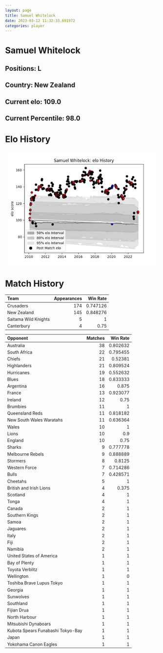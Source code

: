 ```yaml
---  
layout: page  
title: Samuel Whitelock  
date: 2023-03-12 11:32:33.691972  
categories: player  
---
```

# Samuel Whitelock

## Positions: L

## Country: New Zealand

## Current elo: 109.0

## Current Percentile: 98.0

# Elo History


![elo history](history_SamuelWhitelock.png)
# Match History


| Team                 |   Appearances |   Win Rate |
|:---------------------|--------------:|-----------:|
| Crusaders            |           174 |   0.747126 |
| New Zealand          |           145 |   0.848276 |
| Saitama Wild Knights |             5 |   1        |
| Canterbury           |             4 |   0.75     |

| Opponent                          |   Matches |   Win Rate |
|:----------------------------------|----------:|-----------:|
| Australia                         |        38 |   0.802632 |
| South Africa                      |        22 |   0.795455 |
| Chiefs                            |        21 |   0.52381  |
| Highlanders                       |        21 |   0.809524 |
| Hurricanes                        |        19 |   0.552632 |
| Blues                             |        18 |   0.833333 |
| Argentina                         |        16 |   0.875    |
| France                            |        13 |   0.923077 |
| Ireland                           |        12 |   0.75     |
| Brumbies                          |        11 |   1        |
| Queensland Reds                   |        11 |   0.818182 |
| New South Wales Waratahs          |        11 |   0.636364 |
| Wales                             |        10 |   1        |
| Lions                             |        10 |   0.9      |
| England                           |        10 |   0.75     |
| Sharks                            |         9 |   0.777778 |
| Melbourne Rebels                  |         9 |   0.888889 |
| Stormers                          |         8 |   0.8125   |
| Western Force                     |         7 |   0.714286 |
| Bulls                             |         7 |   0.428571 |
| Cheetahs                          |         5 |   1        |
| British and Irish Lions           |         4 |   0.375    |
| Scotland                          |         4 |   1        |
| Tonga                             |         4 |   1        |
| Canada                            |         2 |   1        |
| Southern Kings                    |         2 |   1        |
| Samoa                             |         2 |   1        |
| Jaguares                          |         2 |   1        |
| Italy                             |         2 |   1        |
| Fiji                              |         2 |   1        |
| Namibia                           |         2 |   1        |
| United States of America          |         1 |   1        |
| Bay of Plenty                     |         1 |   1        |
| Toyota Verblitz                   |         1 |   1        |
| Wellington                        |         1 |   0        |
| Toshiba Brave Lupus Tokyo         |         1 |   1        |
| Georgia                           |         1 |   1        |
| Sunwolves                         |         1 |   1        |
| Southland                         |         1 |   1        |
| Fijian Drua                       |         1 |   1        |
| North Harbour                     |         1 |   1        |
| Mitsubishi Dynaboars              |         1 |   1        |
| Kubota Spears Funabashi Tokyo-Bay |         1 |   1        |
| Japan                             |         1 |   1        |
| Yokohama Canon Eagles             |         1 |   1        |